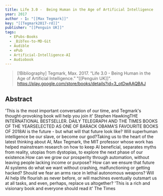 ```yaml
---
title: Life 3.0 -  Being Human in the Age of Artificial Intelligence
year: 2017
author - 1: "[[Max Tegmark]]"
key: "[[Tegmark2017-rd]]"
publisher: "[[Penguin UK]]"
tags:
  - EPubs-Books
  - _BibTex-to-MD-Git
  - Audible
  - ePub
  - Artificial-Intelligence-AI
  - Audiobook
---
```


> [!Bibliography]
> Tegmark, Max. 2017. “Life 3.0 -  Being Human in the Age of Artificial Intelligence.” "[[Penguin UK]]". https://play.google.com/store/books/details?id=3_otDwAAQBAJ

## Abstract
'This is the most important conversation of our time, and Tegmark's thought-provoking book will help you join it' Stephen HawkingTHE INTERNATIONAL BESTSELLER. DAILY TELEGRAPH AND THE TIMES BOOKS OF THE YEARSELECTED AS ONE OF BARACK OBAMA'S FAVOURITE BOOKS OF 2018AI is the future - but what will that future look like? Will superhuman intelligence be our slave, or become our god?Taking us to the heart of the latest thinking about AI, Max Tegmark, the MIT professor whose work has helped mainstream research on how to keep AI beneficial, separates myths from reality, utopias from dystopias, to explore the next phase of our existence.How can we grow our prosperity through automation, without leaving people lacking income or purpose? How can we ensure that future AI systems do what we want without crashing, malfunctioning or getting hacked? Should we fear an arms race in lethal autonomous weapons? Will AI help life flourish as never before, or will machines eventually outsmart us at all tasks, and even, perhaps, replace us altogether? 'This is a rich and visionary book and everyone should read it' The Times